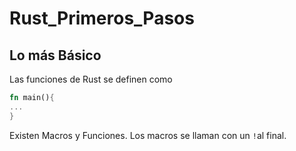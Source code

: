 # Rust_Primeros_Pasos

## Lo más Básico

Las funciones de Rust se definen como 

```rust
fn main(){
...
}
```


Existen Macros y Funciones. Los macros se llaman con un `!`al final.
